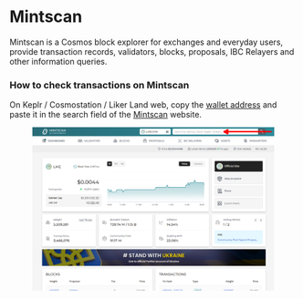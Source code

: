 # Mintscan

Mintscan is a Cosmos block explorer for exchanges and everyday users, provide transaction records, validators, blocks, proposals, IBC Relayers and other information queries.

### How to check transactions on Mintscan

On Keplr / Cosmostation / Liker Land web, copy the [wallet address](../wallet-address.md) and paste it in the search field of the [Mintscan](https://www.mintscan.io/likecoin) website.

<figure><img src="../../../.gitbook/assets/Mintscan (1).png" alt=""><figcaption></figcaption></figure>
